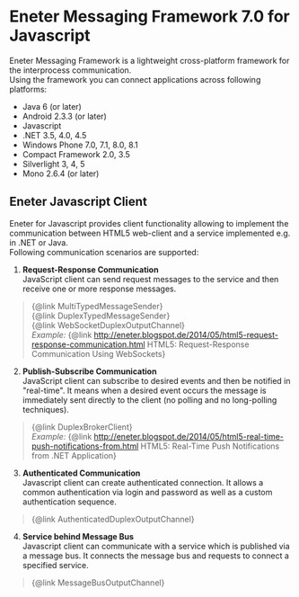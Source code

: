 # Eneter Messaging Framework 7.0 for Javascript #

Eneter Messaging Framework is a lightweight cross-platform framework for the interprocess communication.<br/>
Using the framework you can connect applications across following platforms:
<ul>
	<li>Java 6 (or later)</li>
	<li>Android 2.3.3 (or later)</li>
	<li>Javascript</li>
	<li>.NET 3.5, 4.0, 4.5</li>
	<li>Windows Phone 7.0, 7.1, 8.0, 8.1</li>
	<li>Compact Framework 2.0, 3.5</li>
	<li>Silverlight 3, 4, 5</li>
	<li>Mono 2.6.4 (or later)</li>
</ul>

## Eneter Javascript Client ##
Eneter for Javascript provides client functionality allowing to implement the communication between HTML5 web-client
and a service implemented e.g. in .NET or Java.<br/>
Following communication scenarios are supported:

1. **Request-Response Communication**<br/>
JavaScript client can send request messages to the service and then receive one or more response messages.
> {@link MultiTypedMessageSender}<br/>
> {@link DuplexTypedMessageSender}<br/>
> {@link WebSocketDuplexOutputChannel}<br/>
_Example:_ {@link http://eneter.blogspot.de/2014/05/html5-request-response-communication.html HTML5: Request-Response Communication Using WebSockets}

2. **Publish-Subscribe Communication**<br/>
JavaScript client can subscribe to desired events and then be notified in "real-time". It means when a desired
event occurs the message is immediately sent directly to the client (no polling and no long-polling techniques).
> {@link DuplexBrokerClient}<br/>
_Example:_ {@link http://eneter.blogspot.de/2014/05/html5-real-time-push-notifications-from.html HTML5: Real-Time Push Notifications from .NET Application}

3. **Authenticated Communication**<br/>
Javascript client can create authenticated connection. It allows a common authentication via login and password as well as a custom authentication sequence.
> {@link AuthenticatedDuplexOutputChannel}

4. **Service behind Message Bus**<br/>
Javascript client can communicate with a service which is published via a message bus. It connects the message bus and requests to connect a specified service.
> {@link MessageBusOutputChannel}

